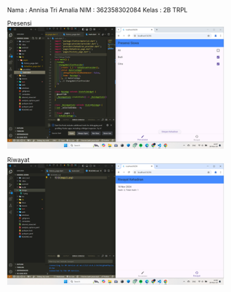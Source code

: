 Nama    : Annisa Tri Amalia
NIM     : 362358302084
Kelas   : 2B TRPL

Presensi 
![1](image/1.png)

Riwayat
![2](image/2.png)
